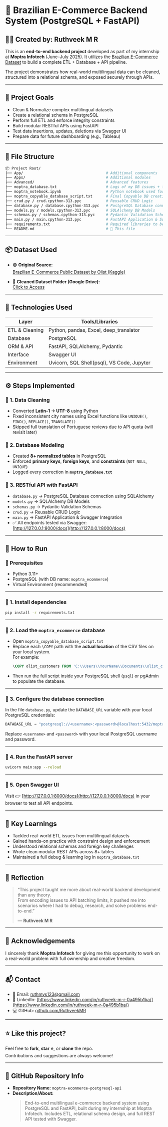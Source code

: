 # 🛒 Brazilian E-Commerce Backend System (PostgreSQL + FastAPI)

## 👨‍💻 Created by: Ruthveek M R

This is an **end-to-end backend project** developed as part of my internship at **Moptra Infotech** (June–July 2025). It utilizes the [Brazilian E-Commerce Dataset](https://www.kaggle.com/datasets/olistbr/brazilian-ecommerce/data) to build a complete ETL + Database + API pipeline.

The project demonstrates how real-world multilingual data can be cleaned, structured into a relational schema, and exposed securely through APIs.

---

## 🚀 Project Goals

- Clean & Normalize complex multilingual datasets
- Create a relational schema in PostgreSQL
- Perform full ETL and enforce integrity constraints
- Build modular RESTful APIs using FastAPI
- Test data insertions, updates, deletions via Swagger UI
- Prepare data for future dashboarding (e.g., Tableau)

---

## 📁 File Structure

```bash
📦 Project Root/
├── App/                                     # Additional components
├── Apps/                                    # Additional modules
├── Advanced/                                # Advanced features
├── moptra_database.txt                      # Logs of my DB issues + fixes
├── moptra_notebook.ipynb                    # Python notebook used for cleaning
├── moptra_copyable_database_script.txt      # Final Copyable DB creation script
├── crud.py / crud.cpython-313.pyc           # Reusable CRUD Logic
├── database.py / database.cpython-313.pyc   # PostgreSQL Database connection using SQLAlchemy
├── models.py / models.cpython-313.pyc       # SQLAlchemy DB Models
├── schemas.py / schemas.cpython-313.pyc     # Pydantic Validation Schemas
├── main.py / main.cpython-313.pyc           # FastAPI Application & Swagger Integration
├── requirements.txt                         # Required libraries to be installed
└── README.md                                # 📄 This file
```

---
## 📦 Dataset Used

- 🟢 **Original Source:**  
  [Brazilian E-Commerce Public Dataset by Olist (Kaggle)](https://www.kaggle.com/datasets/olistbr/brazilian-ecommerce/data)

- 🧼 **Cleaned Dataset Folder (Google Drive):**  
  [Click to Access](https://drive.google.com/drive/folders/1eSFTg8MJwj-mSJb2_WmrcsmOd76oM6_f?usp=drive_link)

---

## 🔧 Technologies Used

| Layer            | Tools/Libraries                                |
|------------------|------------------------------------------------|
| ETL & Cleaning   | Python, pandas, Excel, deep_translator         |
| Database         | PostgreSQL                                     |
| ORM & API        | FastAPI, SQLAlchemy, Pydantic                  |
| Interface        | Swagger UI                                     |
| Environment      | Uvicorn, SQL Shell(psql), VS Code, Jupyter     |

---

## ⚙️ Steps Implemented

### 🔹 1. Data Cleaning

- Converted **Latin-1 → UTF-8** using Python  
- Fixed inconsistent city names using Excel functions like `UNIQUE()`, `FIND()`, `REPLACE()`, `TRANSLATE()`  
- Skipped full translation of Portuguese reviews due to API quota (will revisit later)

### 🔹 2. Database Modeling

- Created **8+ normalized tables** in PostgreSQL  
- Enforced **primary keys**, **foreign keys**, and **constraints** (`NOT NULL`, `UNIQUE`)  
- Logged every correction in **`moptra_database.txt`**

### 🔹 3. RESTful API with FastAPI

- `database.py` → PostgreSQL Database connection using SQLAlchemy
- `models.py` → SQLAlchemy DB Models  
- `schemas.py` → Pydantic Validation Schemas  
- `crud.py` → Reusable CRUD Logic  
- `main.py` → FastAPI Application & Swagger Integration  
- ✅ All endpoints tested via Swagger:  
  [http://127.0.0.1:8000/docs](http://127.0.0.1:8000/docs)

---

## 🧪 How to Run

### 🔸 Prerequisites
- Python 3.11+  
- PostgreSQL (with DB name: `moptra_ecommerce`)  
- Virtual Environment (recommended)

---

### 🔸 1. Install dependencies

```bash
pip install -r requirements.txt
```

---

### 🔸 2. Load the `moptra_ecommerce` database

- Open `moptra_copyable_database_script.txt`  
- Replace each `\COPY` path with the **actual location** of the CSV files on your local system.  
  For example:  
  ```sql
  \COPY olist_customers FROM 'C:\\Users\\YourName\\Documents\\olist_customers_dataset.csv' DELIMITER ',' CSV HEADER;
  ```
- Then run the full script inside your PostgreSQL shell (`psql`) or pgAdmin to populate the database.

---

### 🔸 3. Configure the database connection

In the file `database.py`, update the `DATABASE_URL` variable with your local PostgreSQL credentials:

```python
DATABASE_URL = "postgresql://<username>:<password>@localhost:5432/moptra_ecommerce"
```

Replace `<username>` and `<password>` with your local PostgreSQL username and password.

---

### 🔸 4. Run the FastAPI server

```bash
uvicorn main:app --reload
```

---

### 🔸 5. Open Swagger UI

Visit 👉 [http://127.0.0.1:8000/docs](http://127.0.0.1:8000/docs) in your browser to test all API endpoints.

---

## 📌 Key Learnings
- Tackled real-world ETL issues from multilingual datasets  
- Gained hands-on practice with constraint design and enforcement  
- Understood relational schemas and foreign key challenges  
- Wrote clean modular REST APIs across 8+ tables  
- Maintained a full debug & learning log in `moptra_database.txt`  

---

## 🧠 Reflection
> “This project taught me more about real-world backend development than any theory.  
> From encoding issues to API batching limits, it pushed me into scenarios where I had to debug, research, and solve problems end-to-end.”  
>  
> — **Ruthveek M R**

---

## 🙏 Acknowledgements
I sincerely thank **Moptra Infotech** for giving me this opportunity to work on a real-world problem with full ownership and creative freedom.

---

## 📬 Contact
- 📧 Email: [ruthmys123@gmail.com](mailto:ruthmys123@gmail.com)  
- 🔗 LinkedIn: [https://www.linkedin.com/in/ruthveek-m-r-0a495b1ba/](https://www.linkedin.com/in/ruthveek-m-r-0a495b1ba/)  
- 💻 GitHub: [github.com/RuthveekMR](https://github.com/RuthveekMR)

---

## ⭐ Like this project?
Feel free to **fork**, **star ⭐**, or **clone** the repo.  
Contributions and suggestions are always welcome!

---

## 📌 GitHub Repository Info
- **Repository Name:** `moptra-ecommerce-postgresql-api`
- **Description/About:**  
  > End-to-end multilingual e-commerce backend system using PostgreSQL and FastAPI, built during my internship at Moptra Infotech. Includes ETL, relational schema design, and full REST API tested with Swagger.

